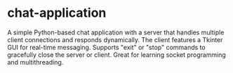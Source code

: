 # chat-application
A simple Python-based chat application with a server that handles multiple client connections and responds dynamically. The client features a Tkinter GUI for real-time messaging. Supports "exit" or "stop" commands to gracefully close the server or client. Great for learning socket programming and multithreading.
